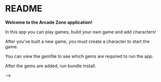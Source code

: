 # README



**Welcome to the Arcade Zone application!**


In this app you can play games, build your own game and add characters!

After you've built a new game, you must create a character to start the game.

You can view the gemfile to see which gems are required to run the app.

After the gems are added, run bundle install.
<!--

<u><h1 class="gameName"><%= @game.name %></h1><br></u>
<b>Difficulty:</b> <p class="gameDifficultyLevel"><%= @game.difficulty_level %></p>
<b>Fun Rating:</b> <p class="gameFunRating"><%= @game.fun_rating %></p>

<!-- Edits the game -->
<!-- <br><button class="gameEdit" data-id="<%= @game.id %>">Edit Game</button>

<%= form_for (@game) do |f| %>
  <div class="editForm">
    <%= f.label :name %>:
    <%= f.text_field :name %>
  </div>
  <div class="editForm">
    <p><b>Select Difficulty: <%= f.select :difficulty_level, [['Hard'], ['Medium'], ['Easy']]  %></b></p>
  </div>
  <div class="editForm">
    <p><b>Select Fun Rating: <%= f.select :fun_rating, [['High'], ['Average'], ['Low']]  %></b></p>
  </div>
  <div class="editActions">
    <b><%= f.submit %></b>
  </div>
<% end %> -->

<!-- <script>
  $('.gameEdit').on("click", event => {
    $(".editForm").toggle();
  })
</script>

<script>
$('.gameEdit').click(function() {
    $(this).hide()
})
</script> -->

<!-- <script type="text/javascript" charset="utf-8">
$(function () {
  $('.edit_game').submit(function(event) {
    event.preventDefault()
    let values = $(this).serialize()
    let editGame = $.post('/games', values)
    editGame.done(function(data) {
      let game = data
      $("#gameName").text(game["name"])
      $("#gameDifficultyLevel").text(game["difficulty_level"])
      $("#gameFunRating").text(game["fun_rating"])
      debugger
    });
    debugger
  });
});
</script> -->
<!-- Edits the game -->


<!-- Selects Oppenent -->
<!-- <h3>Select your opponent:</h3>
<%= form_for (@game) do |f| %>
  <%= f.collection_select :player_ids, Player.not_me(current_player), :id, :name, :include_blank => "Computer" %>
<% end %> -->
<!-- Selects Opponent -->


<!-- Selects Character -->
<!-- <br><h3>Select a character to start the game:</h3>
<div class="initialCharacters">
  <% @game.characters.each do |character| %>
    <p></h4><li><%= link_to character&.name, game_character_path(character, game_id: @game) %></h4></p></li>
  <% end %><br>
</div> -->
<!-- Selects Character -->


<!-- <div id="gameResult">
  <h4 id="gameName"></h4>
  <h4 id="gameDifficultyLevel"></h4>
  <h4 id="gameFunRating"></h4>
</div>

<div class="gameCharacters">
</div>

<div id="characterName">
</div> -->


<!-- Adds New Character -->
<!-- <%= form_for(@character, url: game_characters_path(@game)) do |f| %>
  <div>
    <%= f.label :name %><br>
    <%= f.text_field :name %>
  </div>
  <div>
    <br><%= f.submit %>
  </div>
<% end %> -->

<!-- <button class="newHero" data-id="<%= @game.id %>">Make a Character</button><br> -->

<!-- <script>
  $('.newHero').on("click", event => {
    // debugger
    $(".charForm").toggle();
  })
</script>

<script>
$('.newHero').click(function() {
  // debugger
    $(this).hide()
})
</script> -->

<!-- <script type="text/javascript" charset="utf-8">
$(function () {
  $('#new_character').on("submit", event => {
    event.preventDefault()
    let values = $(this).serialize()
    let gameId = parseInt($('.gameEdit').attr("data-id"))
    let newChar = $.post('/games/' + gameId + '/characters' + '.json', values)
    newChar.done(function(data) {
      let character = data
      $("#characterName").text(character["name"])
      debugger
    })
    debugger
  })
})
</script> -->
<!-- Adds New Character -->


<!-- Shifts Through Games -->
<!-- <script type="text/javascript" charset="utf-8">
$(function () {
  $(".js-next").on("click", function() {
    let nextId = parseInt($(".js-next").attr("data-id")) + 1;
    $.get("/games/" + nextId + ".json", function(game) {
      $(".gameName").text(game["name"]);
      $(".gameDifficultyLevel").text(game["difficulty_level"]);
      $(".gameFunRating").text(game["fun_rating"]);
      $(".gameCharacters").text("")
      game["characters"].forEach(function(character){
        $(".gameCharacters").append(`<li><a href='/games/${game.id}/characters/${character.id}'>${character.name}</a></li><br>`)
        $('.initialCharacters').hide();
      })
      $(".js-next").attr("data-id", game["id"]);
    });
  });
});
</script>

<br><br><br><button class="js-next" data-id="<%= @game.id %>">Next Game >></button> --> -->
